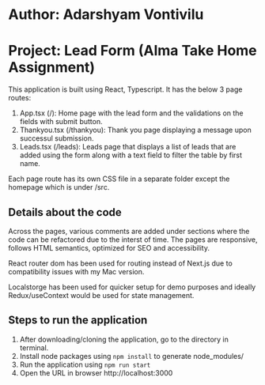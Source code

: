 # Author: Adarshyam Vontivilu
# Project: Lead Form (Alma Take Home Assignment)

This application is built using React, Typescript. It has the below 3 page routes:

1. App.tsx (/): Home page with the lead form and the validations on the fields with submit button.
2. Thankyou.tsx (/thankyou): Thank you page displaying a message upon successul submission.
3. Leads.tsx (/leads): Leads page that displays a list of leads that are added using the form along with a text field to filter the table by first name.

Each page route has its own CSS file in a separate folder except the homepage which is under /src.

## Details about the code

Across the pages, various comments are added under sections where the code can be refactored due to the interst of time. The pages are responsive, follows HTML semantics, optimized for SEO and accessibility. 

React router dom has been used for routing instead of Next.js due to compatibility issues with my Mac version. 

Localstorge has been used for quicker setup for demo purposes and ideally Redux/useContext would be used for state management. 

## Steps to run the application

1. After downloading/cloning the application, go to the directory in terminal.
2. Install node packages using `npm install` to generate node_modules/
3. Run the application using `npm run start`
4. Open the URL in browser http://localhost:3000